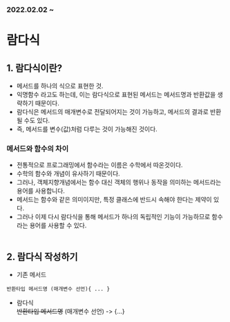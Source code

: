 ### 2022.02.02 ~ 
# 람다식
## 1. 람다식이란?
- 메서드를 하나의 식으로 표현한 것.
- 익명함수 라고도 하는데, 이는 람다식으로 표현된 메서드는 메서드명과 반환값을 생략하기 때문이다.
- 람다식은 메서드의 매개변수로 전달되어지는 것이 가능하고, 메서드의 결과로 반환될 수도 있다.
- 즉, 메서드를 변수(값)처럼 다루는 것이 가능해진 것이다.
### 메서드와 함수의 차이
- 전통적으로 프로그래밍에서 함수라는 이름은 수학에서 따온것이다.
- 수학의 함수와 개념이 유사하기 때문이다.
- 그러나, 객체지향개념에서는 함수 대신 객체의 행위나 동작을 의미하는 메서드라는 용어를 사용합니다.
- 메서드는 함수와 같은 의미이지만, 특정 클래스에 반드시 속해야 한다는 제약이 있다.
- 그러나 이제 다시 람다식을 통해 메서드가 하나의 독립적인 기능이 가능하므로 함수라는 용어를 사용할 수 있다.<br><br>
## 2. 람다식 작성하기
- 기존 메서드
```
반환타입 메서드명 (매개변수 선언){ ... }
```
- 람다식  
~~반환타입 메서드명~~ (매개변수 선언) -> {...}
